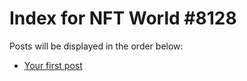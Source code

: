 # Index for NFT World #8128
Posts will be displayed in the order below:

- [Your first post](./001-first.md)

